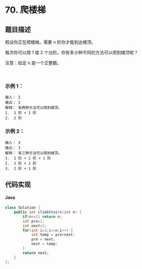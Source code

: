 # 70. 爬楼梯

## 题目描述
假设你正在爬楼梯。需要 n 阶你才能到达楼顶。

每次你可以爬 1 或 2 个台阶。你有多少种不同的方法可以爬到楼顶呢？

注意：给定 n 是一个正整数。

 

### 示例 1：
```
输入： 2
输出： 2
解释： 有两种方法可以爬到楼顶。
1.  1 阶 + 1 阶
2.  2 阶
```
### 示例 2：
```
输入： 3
输出： 3
解释： 有三种方法可以爬到楼顶。
1.  1 阶 + 1 阶 + 1 阶
2.  1 阶 + 2 阶
3.  2 阶 + 1 阶
```








## 代码实现
#### Java
```Java
class Solution {
    public int climbStairs(int n) {
        if(n<=2) return n;
		int pre=1;
		int next=2;
		for(int i=3;i<=n;i++) {
			int temp = pre+next;
			pre = next;
			next = temp;
		}
		return next;
    }
};
```